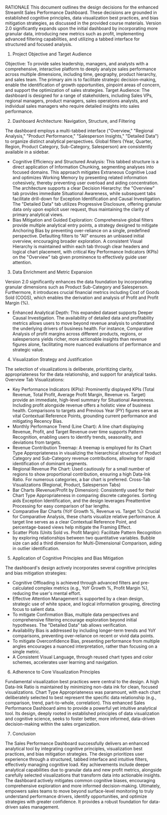 RATIONALE
This document outlines the design decisions for the enhanced Streamlit Sales Performance Dashboard. These decisions are grounded in established cognitive principles, data visualization best practices, and bias mitigation strategies, as discussed in the provided course materials. Version 2.0 significantly expands upon the initial dashboard by incorporating more granular data, introducing new metrics such as profit, implementing advanced filtering capabilities, and utilizing a tabbed interface for structured and focused analysis.
1. Project Objective and Target Audience

Objective: To provide sales leadership, managers, and analysts with a comprehensive, interactive platform to deeply analyze sales performance across multiple dimensions, including time, geography, product hierarchy, and sales team. The primary aim is to facilitate strategic decision-making, enable the identification of growth opportunities, pinpoint areas of concern, and support the optimization of sales strategies.
Target Audience: The dashboard is designed for a range of stakeholders, including Sales VPs, regional managers, product managers, sales operations analysts, and individual sales managers who require detailed insights into sales performance.

2. Dashboard Architecture: Navigation, Structure, and Filtering
   
The dashboard employs a multi-tabbed interface ("Overview," "Regional Analysis," "Product Performance," "Salesperson Insights," "Detailed Data") to organize distinct analytical perspectives. Global filters (Year, Quarter, Region, Product Category, Sub-Category, Salesperson) are consistently available in a sidebar.
-	Cognitive Efficiency and Structured Analysis: This tabbed structure is a direct application of Information Chunking, segmenting analyses into focused domains. This approach mitigates Extraneous Cognitive Load and optimizes Working Memory by presenting related information cohesively, thereby preventing user overload and aiding concentration. The architecture supports a clear Decision Hierarchy: the "Overview" tab provides immediate Situational Awareness, while subsequent tabs facilitate drill-down for Exception Identification and Causal Investigation. The "Detailed Data" tab utilizes Progressive Disclosure, offering granular data only upon explicit user request, thus maintaining the clarity of primary analytical views.
-	Bias Mitigation and Guided Exploration: Comprehensive global filters provide multiple analytical entry points, a strategy designed to mitigate Anchoring Bias by preventing over-reliance on a single, predefined perspective. Defaulting filters to "All" ensures an unbiased initial overview, encouraging broader exploration. A consistent Visual Hierarchy is maintained within each tab through clear headers and logical chart placement, with critical Key Performance Indicators (KPIs) on the "Overview" tab given prominence to effectively guide user attention.

3. Data Enrichment and Metric Expansion

Version 2.0 significantly enhances the data foundation by incorporating granular dimensions such as Product Sub-Category and Salesperson. Furthermore, it introduces crucial financial metrics including Cost of Goods Sold (COGS), which enables the derivation and analysis of Profit and Profit Margin (%).
-	Enhanced Analytical Depth: This expanded dataset supports Deeper Causal Investigation. The availability of detailed data and profitability metrics allows users to move beyond revenue analysis to understand the underlying drivers of business health. For instance, Comparative Analysis of profit margins across different products, regions, or salespersons yields richer, more actionable insights than revenue figures alone, facilitating more nuanced evaluations of performance and strategic value.

4. Visualization Strategy and Justification

The selection of visualizations is deliberate, prioritizing clarity, appropriateness for the data relationship, and support for analytical tasks.
Overview Tab Visualizations:
-	Key Performance Indicators (KPIs): Prominently displayed KPIs (Total Revenue, Total Profit, Average Profit Margin, Revenue vs. Target) provide an immediate, high-level summary for Situational Awareness. Including profit alongside revenue offers a holistic view of business health. Comparisons to targets and Previous Year (PY) figures serve as vital Contextual Reference Points, grounding current performance and mitigating Recency Bias.
-	Monthly Performance Trend (Line Chart): A line chart displaying Revenue, Profit, and Target Revenue over time supports Pattern Recognition, enabling users to identify trends, seasonality, and deviations from targets.
-	Revenue Contribution Treemap: A treemap is employed for its Chart Type Appropriateness in visualizing the hierarchical structure of Product Category and Sub-Category revenue contributions, allowing for rapid identification of dominant segments.
-	Regional Revenue Pie Chart: Used cautiously for a small number of regions to show proportional contribution, ensuring a high Data-Ink Ratio. For numerous categories, a bar chart is preferred.
Cross-Tab Visualizations (Regional, Product, Salesperson Tabs)
-	Bar Charts (Revenue/Profit by Dimension): Consistently used for their Chart Type Appropriateness in comparing discrete categories. Sorting aids Exception Identification, and the design leverages Preattentive Processing for easy comparison of bar lengths.
-	Comparative Bar Charts (YoY Growth %, Revenue vs. Target %): Crucial for Comparative Analysis, these charts visualize relative performance. A target line serves as a clear Contextual Reference Point, and percentage-based views help mitigate the Framing Effect.
-	Scatter Plots (Units Sold vs. Profit Margin): Facilitate Pattern Recognition by exploring relationships between two quantitative variables. Bubble size can add a third dimension for Multi-Dimensional Comparison, aiding in outlier identification.

5. Application of Cognitive Principles and Bias Mitigation

The dashboard's design actively incorporates several cognitive principles and bias mitigation strategies:
-	Cognitive Offloading is achieved through advanced filters and pre-calculated complex metrics (e.g., YoY Growth %, Profit Margin %), reducing the user's mental effort.
-	Effective Attention Management is supported by a clean design, strategic use of white space, and logical information grouping, directing focus to salient data.
-	To mitigate Confirmation Bias, multiple data perspectives and comprehensive filtering encourage exploration beyond initial hypotheses. The "Detailed Data" tab allows verification.
-	Availability Bias is addressed by including longer-term trends and YoY comparisons, preventing over-reliance on recent or vivid data points.
-	To mitigate Overconfidence Bias, presenting performance from multiple angles encourages a nuanced interpretation, rather than focusing on a single metric.
-	A Consistent Visual Language, through reused chart types and color schemes, accelerates user learning and navigation.

6. Adherence to Core Visualization Principles

Fundamental visualization best practices were central to the design. A high Data-Ink Ratio is maintained by minimizing non-data ink for clean, focused visualizations. Chart Type Appropriateness was paramount, with each chart deliberately selected to best represent the specific data relationship (e.g., comparison, trend, part-to-whole, correlation).
This enhanced Sales Performance Dashboard aims to provide a powerful yet intuitive analytical tool. Its design, deeply rooted in established principles of data visualization and cognitive science, seeks to foster better, more informed, data-driven decision-making within the sales organization.

7. Conclusion

The Sales Performance Dashboard successfully delivers an enhanced analytical tool by integrating cognitive principles, visualization best practices, and bias mitigation strategies. The design prioritizes user experience through a structured, tabbed interface and intuitive filters, effectively managing cognitive load.
Key achievements include deeper analytical capabilities due to granular data and new profit metrics, alongside carefully selected visualizations that transform data into actionable insights. The dashboard actively mitigates common cognitive biases, encouraging comprehensive exploration and more informed decision-making.
Ultimately, empowers sales teams to move beyond surface-level monitoring to truly understand performance drivers, identify opportunities, and optimize strategies with greater confidence. It provides a robust foundation for data-driven sales management.

